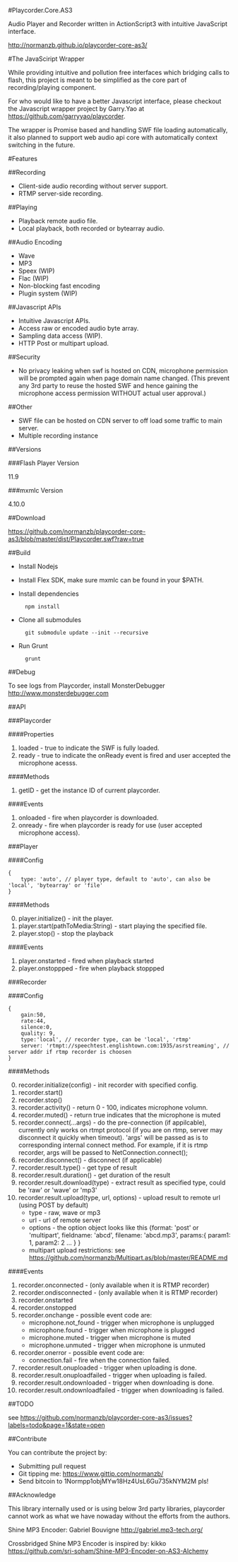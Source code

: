 #Playcorder.Core.AS3

Audio Player and Recorder written in ActionScript3 with intuitive JavaScript interface.

<http://normanzb.github.io/playcorder-core-as3/>

#The JavaSciript Wrapper

While providing intuitive and pollution free interfaces which bridging calls to flash, this project is meant to be simplified as the core part of recording/playing component.

For who would like to have a better Javascript interface, please checkout the Javascript wrapper project by Garry.Yao at <https://github.com/garryyao/playcorder>.

The wrapper is Promise based and handling SWF file loading automatically, it also planned to support web audio api core with automatically context switching in the future.

#Features

##Recording

* Client-side audio recording without server support.
* RTMP server-side recording.

##Playing

* Playback remote audio file.
* Local playback, both recorded or bytearray audio.

##Audio Encoding

* Wave
* MP3
* Speex (WIP)
* Flac (WIP)
* Non-blocking fast encoding
* Plugin system (WIP)

##Javascript APIs

* Intuitive Javascript APIs.
* Access raw or encoded audio byte array.
* Sampling data access (WIP).
* HTTP Post or multipart upload.

##Security

* No privacy leaking when swf is hosted on CDN, microphone permission will be prompted again when page domain name changed. (This prevent any 3rd party to reuse the hosted SWF and hence gaining the microphone access permission WITHOUT actual user approval.)

##Other

* SWF file can be hosted on CDN server to off load some traffic to main server.
* Multiple recording instance


##Versions

###Flash Player Version

11.9

###mxmlc Version

4.10.0

##Download

<https://github.com/normanzb/playcorder-core-as3/blob/master/dist/Playcorder.swf?raw=true>

##Build

* Install Nodejs
* Install Flex SDK, make sure mxmlc can be found in your $PATH.
* Install dependencies

        npm install

* Clone all submodules

        git submodule update --init --recursive

* Run Grunt

        grunt
   
##Debug

To see logs from Playcorder, install MonsterDebugger <http://www.monsterdebugger.com>

##API

###Playcorder

####Properties

1. loaded - true to indicate the SWF is fully loaded.
2. ready - true to indicate the onReady event is fired and user accepted the microphone acesss.

####Methods

1. getID - get the instance ID of current playcorder.

####Events

1. onloaded - fire when playcorder is downloaded.
2. onready - fire when playcorder is ready for use (user accepted microphone access).


###Player

####Config

    {
        type: 'auto', // player type, default to 'auto', can also be 'local', 'bytearray' or 'file'
    }

####Methods

0. player.initialize() - init the player.
1. player.start(pathToMedia:String) - start playing the specified file.
2. player.stop() - stop the playback

####Events

1. player.onstarted - fired when playback started
2. player.onstoppped - fire when playback stoppped

###Recorder

####Config

    {
        gain:50, 
        rate:44, 
        silence:0, 
        quality: 9,
        type:'local', // recorder type, can be 'local', 'rtmp'
        server: 'rtmpt://speechtest.englishtown.com:1935/asrstreaming', // server addr if rtmp recorder is choosen
    }
    
####Methods

0. recorder.initialize(config) - init recorder with specified config.
1. recorder.start()
2. recorder.stop()
3. recorder.activity() - return 0 - 100, indicates microphone volumn.
4. recorder.muted() - return true indicates that the microphone is muted
5. recorder.connect(...args) - do the pre-connection (if appilcable), currently only works on rtmpt protocol (if you are on rtmp, server may disconnect it quickly when timeout). 'args' will be passed as is to corresponding internal connect method. For example, if it is rtmp recorder, args will be passed to NetConnection.connect();
6. recorder.disconnect() - disconnect (if applicable)
7. recorder.result.type() - get type of result
8. recorder.result.duration() - get duration of the result
9. recorder.result.download(type) - extract result as specified type, could be 'raw' or 'wave' or 'mp3'
10. recorder.result.upload(type, url, options) - upload result to remote url (using POST by default)
    * type - raw, wave or mp3
    * url - url of remote server
    * options - the option object looks like this {format: 'post' or 'multipart', fieldname: 'abcd', filename: 'abcd.mp3', params:{ param1: 1, param2: 2 ... } }
    * multipart upload restrictions: see <https://github.com/normanzb/Multipart.as/blob/master/README.md> 

####Events

1. recorder.onconnected - (only available when it is RTMP recorder)
2. recorder.ondisconnected - (only available when it is RTMP recorder)
3. recorder.onstarted
4. recorder.onstopped
5. recorder.onchange -  possible event code are:
    * microphone.not_found - trigger when microphone is unplugged
    * microphone.found - trigger when microphone is plugged
    * microphone.muted - trigger when microphone is muted
    * microphone.unmuted - trigger when microphone is unmuted
6. recorder.onerror - possible event code are:
    * connection.fail - fire when the connection failed.
7. recorder.result.onuploaded - trigger when uploading is done.
8. recorder.result.onuploadfailed - trigger when uploading is failed.
9. recorder.result.ondownloaded - trigger when downloading is done.
10. recorder.result.ondownloadfailed - trigger when downloading is failed.

##TODO

see <https://github.com/normanzb/playcorder-core-as3/issues?labels=todo&page=1&state=open>

##Contribute

You can contribute the project by:

* Submitting pull request
* Git tipping me: <https://www.gittip.com/normanzb/>
* Send bitcoin to 1Normpp1objMYw18Hz4UsL6Gu735kNYM2M pls!

##Acknowledge

This library internally used or is using below 3rd party libraries, playcorder cannot work as what we have nowaday without the efforts from the authors.

Shine MP3 Encoder:  Gabriel Bouvigne <http://gabriel.mp3-tech.org/>

Crossbridged Shine MP3 Encoder is inspired by: kikko <https://github.com/sri-soham/Shine-MP3-Encoder-on-AS3-Alchemy>
